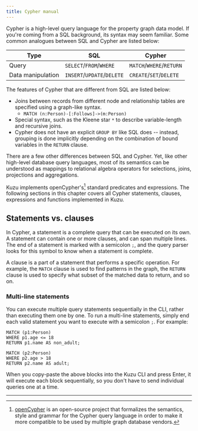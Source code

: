 ```yaml
---
title: Cypher manual
---
```


Cypher is a high-level query language for the property graph data model.
If you're coming from a SQL background, its syntax may seem familiar. Some common analogues between
SQL and Cypher are listed below:

| Type | SQL | Cypher
| ---| --- | ---
| Query | `SELECT`/`FROM`/`WHERE` | `MATCH`/`WHERE`/`RETURN`
| Data manipulation | `INSERT`/`UPDATE`/`DELETE` | `CREATE`/`SET`/`DELETE`

The features of Cypher that are different from SQL are listed below:
- Joins between records from different node and relationship tables are specified using a graph-like syntax.
  - `MATCH (n:Person)-[:Follows]->(m:Person)`
- Special syntax, such as the Kleene star `*` to describe variable-length and recursive joins.
- Cypher does not have an explicit `GROUP BY` like SQL does -- instead, grouping is done implicitly
depending on the combination of bound variables in the `RETURN` clause.

There are a few other differences between SQL and Cypher. Yet, like other high-level database
query languages, most of its semantics can be understood as mappings to relational algebra operators
for selections, joins, projections and aggregations.

Kuzu implements openCypher's[^1] standard predicates and expressions. The following sections in this
chapter covers all Cypher statements, clauses, expressions and functions implemented in Kuzu.

## Statements vs. clauses

In Cypher, a statement is a complete query that can be executed on its own. A statement can contain one or more
clauses, and can span multiple lines. The end of a statement is marked with a semicolon `;`, and the
query parser looks for this symbol to know when a statement is complete.

A clause is a part of a statement that performs a specific operation. For example, the `MATCH` clause
is used to find patterns in the graph, the `RETURN` clause is used to specify what subset of the matched
data to return, and so on.

### Multi-line statements

You can execute multiple query statements sequentially in the CLI, rather than
executing them one by one. To run a multi-line statements, simply end each valid statement you want
to execute with a semicolon `;`. For example:

```cypher
MATCH (p1:Person)
WHERE p1.age <= 18
RETURN p1.name AS non_adult;

MATCH (p2:Person)
WHERE p2.age > 18
RETURN p2.name AS adult;
```
When you copy-paste the above blocks into the Kuzu CLI and press Enter, it will execute each block
sequentially, so you don't have to send individual queries one at a time.

---

[^1]: [openCypher](https://opencypher.org/resources/) is an open-source project that formalizes the
semantics, style and grammar for the Cypher query language in order to make it more compatible to be
used by multiple graph database vendors.
